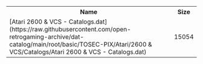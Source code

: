 <table>
<tr><th>Name</th><th>Size</th></tr>
<tr><td>
[Atari 2600 & VCS - Catalogs.dat](https://raw.githubusercontent.com/open-retrogaming-archive/dat-catalog/main/root/basic/TOSEC-PIX/Atari/2600 & VCS/Catalogs/Atari 2600 & VCS - Catalogs.dat)
</td><td>15054</td></tr>
</table>
